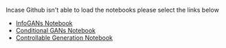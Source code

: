 Incase Github isn't able to load the notebooks please select the links below <br>

* [InfoGANs Notebook](https://nbviewer.jupyter.org/github/Husain0007/GANs-Specialization/blob/main/Build-Basic-GANs/Week-4/C1W4_%28Optional_Notebook%29_InfoGAN.ipynb)
* [Conditional GANs Notebook](https://nbviewer.jupyter.org/github/Husain0007/GANs-Specialization/blob/main/Build-Basic-GANs/Week-4/C1W4A_Build_a_Conditional_GAN.ipynb)
* [Controllable Generation Notebook](https://nbviewer.jupyter.org/github/Husain0007/GANs-Specialization/blob/main/Build-Basic-GANs/Week-4/C1W4B_Controllable_Generation.ipynb)

